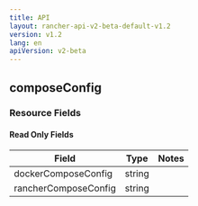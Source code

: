 ```yaml
---
title: API
layout: rancher-api-v2-beta-default-v1.2
version: v1.2
lang: en
apiVersion: v2-beta
---
```


## composeConfig



### Resource Fields


#### Read Only Fields

Field | Type   | Notes
---|---|---
dockerComposeConfig | string  | 
rancherComposeConfig | string  | 


<br>
